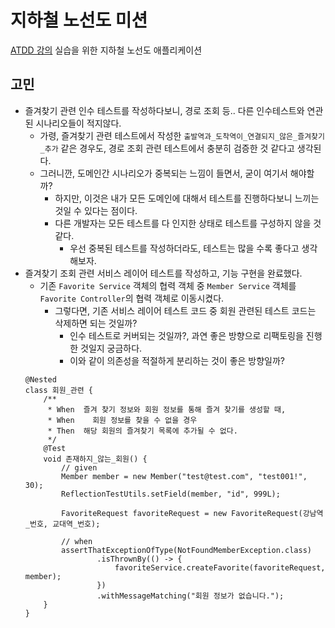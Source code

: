 # 지하철 노선도 미션
[ATDD 강의](https://edu.nextstep.camp/c/R89PYi5H) 실습을 위한 지하철 노선도 애플리케이션


## 고민

- 즐겨찾기 관련 인수 테스트를 작성하다보니, 경로 조회 등.. 다른 인수테스트와 연관된 시나리오들이 적지않다.
  - 가령, 즐겨찾기 관련 테스트에서 작성한 `출발역과_도착역이_연결되지_않은_즐겨찾기_추가` 같은 경우도, 경로 조회 관련 테스트에서 충분히 검증한 것 같다고 생각된다.
  - 그러니깐, 도메인간 시나리오가 중복되는 느낌이 들면서, 굳이 여기서 해야할까?
    - 하지만, 이것은 내가 모든 도메인에 대해서 테스트를 진행하다보니 느끼는 것일 수 있다는 점이다.
    - 다른 개발자는 모든 테스트를 다 인지한 상태로 테스트를 구성하지 않을 것 같다.
      - 우선 중복된 테스트를 작성하더라도, 테스트는 많을 수록 좋다고 생각해보자.
- 즐겨찾기 조회 관련 서비스 레이어 테스트를 작성하고, 기능 구현을 완료했다.
  - 기존 `Favorite Service` 객체의 협력 객체 중 `Member Service` 객체를 `Favorite Controller`의 협력 객체로 이동시켰다.
    - 그렇다면, 기존 서비스 레이어 테스트 코드 중 회원 관련된 테스트 코드는 삭제하면 되는 것일까?
      - 인수 테스트로 커버되는 것일까?, 과연 좋은 방향으로 리팩토링을 진행한 것일지 궁금하다.
      - 이와 같이 의존성을 적절하게 분리하는 것이 좋은 방향일까? 
  ```
  @Nested
  class 회원_관련 {
      /**
       * When  즐겨 찾기 정보와 회원 정보를 통해 즐겨 찾기를 생성할 때,
       * When    회원 정보를 찾을 수 없을 경우
       * Then  해당 회원의 즐겨찾기 목록에 추가될 수 없다.
       */
      @Test
      void 존재하지_않는_회원() {
          // given
          Member member = new Member("test@test.com", "test001!", 30);
          ReflectionTestUtils.setField(member, "id", 999L);

          FavoriteRequest favoriteRequest = new FavoriteRequest(강남역_번호, 교대역_번호);

          // when
          assertThatExceptionOfType(NotFoundMemberException.class)
                  .isThrownBy(() -> {
                      favoriteService.createFavorite(favoriteRequest, member);
                  })
                  .withMessageMatching("회원 정보가 없습니다.");
      }
  }
  ```